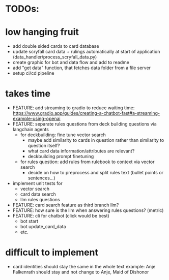 # TODOs: 

# low hanging fruit 
- add double sided cards to card database 
- update scryfall card data + rulings automatically at start of application (data_handler/process_scryfall_data.py)
- create graphic for bot and data flow and add to readme
- add "get data" function, that fetches data folder from a file server
- setup ci/cd pipeline

# takes time
- FEATURE: add streaming to gradio to reduce waiting time: https://www.gradio.app/guides/creating-a-chatbot-fast#a-streaming-example-using-openai
- FEATURE: separate rules questions from deck building questions via langchain agents
    - for deckbuilding: fine tune vector search
        - maybe add similarity to cards in question rather than similarity to question itself?
        - what card data information/attributes are relevant? 
        - deckbuilding prompt finetuning 
    - for rules question: add rules from rulebook to context via vector search 
        - decide on how to preprocess and split rules text (bullet points or sentences...)
- implement unit tests for
    - vector search 
    - card data search 
    - llm rules questions 
- FEATURE: card search feature as third branch llm? 
- FEATURE: how sure is the llm when answering rules questions? (metric)
- FEATURE: cli for chatbot (click would be best)
    - bot start
    - bot update_card_data
    - etc.  
    
# difficult to implement
- card identities should stay the same in the whole text example: Anje Falkenrath should stay and not change to Anje, Maid of Dishonor